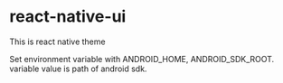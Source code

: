 # react-native-ui
This is react native theme

Set environment variable with ANDROID_HOME, ANDROID_SDK_ROOT.
variable value is path of android sdk.
